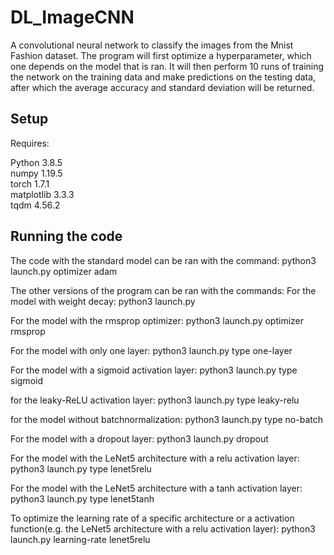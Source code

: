 # DL_ImageCNN

A convolutional neural network to classify the images from the Mnist Fashion dataset. The program will first optimize a hyperparameter, which one depends on the model that is ran.
It will then perform 10 runs of training the network on the training data and make predictions on the testing data, after which the average accuracy and standard deviation will be returned.


## Setup

Requires: 

Python 3.8.5  
numpy 1.19.5  
torch 1.7.1  
matplotlib 3.3.3  
tqdm 4.56.2  

## Running the code

The code with the standard model can be ran with the command:
python3 launch.py optimizer adam

The other versions of the program can be ran with the commands:
For the model with weight decay:
python3 launch.py

For the model with the rmsprop optimizer:
python3 launch.py optimizer rmsprop

For the model with only one layer:
python3 launch.py type one-layer

For the model with a sigmoid activation layer:
python3 launch.py type sigmoid

for the leaky-ReLU activation layer:
python3 launch.py type leaky-relu

for the model without batchnormalization:
python3 launch.py type no-batch

For the model with a dropout layer:
python3 launch.py dropout

For the model with the LeNet5 architecture with a relu activation layer:
python3 launch.py type lenet5relu

For the model with the LeNet5 architecture with a tanh activation layer:
python3 launch.py type lenet5tanh

To optimize the learning rate of a specific architecture or a activation function(e.g. the LeNet5 architecture with a relu activation layer):
python3 launch.py learning-rate lenet5relu




